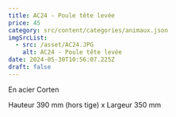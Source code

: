 ```yaml
---
title: AC24 - Poule tête levée
price: 45
category: src/content/categories/animaux.json
imgSrcList:
  - src: /asset/AC24.JPG
    alt: AC24 - Poule tête levée
date: 2024-05-30T10:56:07.225Z
draft: false
---
```


En acier Corten

Hauteur 390 mm (hors tige) x Largeur 350 mm
